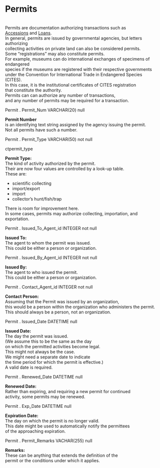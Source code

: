 # Permits 

<div class="entry-content">

[]()\
Permits are documentation authorizing transactions such as\
[Accessions](accession) and [Loans](loan).\
In general, permits are issued by governmental agencies, but letters
authorizing\
collecting activities on private land can also be considered permits.\
Some “registrations” may also constitute permits.\
For example, museums can do international exchanges of specimens of
endangered\
species if the museums are registered with their respective governments\
under the Convention for International Trade in Endangered Species
(CITES).\
In this case, it is the institutional certificates of CITES
registration\
that constitute the authority.\
Permits can can authorize any number of transactions,\
and any number of permits may be required for a transaction.

<div class="fldDef">

Permit . Permit\_Num
VARCHAR(20) null

</div>

**[]()Permit Number**\
is an identifying text string assigned by the agency issuing the
permit.\
Not all permits have such a number.

<div class="fldDef">

Permit . Permit\_Type
VARCHAR(50) not null

ctpermit\_type

</div>

**[]()Permit Type:**\
The kind of activity authorized by the permit.\
Their are now four values are controlled by a look-up table.\
These are:

-   scientific collecting
-   import/export
-   import
-   collector’s hunt/fish/trap

There is room for improvement here.\
In some cases, permits may authorize collecting, importation, and
exportation.

<div class="fldDef">

Permit . Issued\_To\_Agent\_id
INTEGER not null

</div>

**[]()Issued To:**\
The agent to whom the permit was issued.\
This could be either a person or organization.

<div class="fldDef">

Permit . Issued\_By\_Agent\_id
INTEGER not null

</div>

**[]()Issued By:**\
The agent to who issued the permit.\
This could be either a person or organization.

<div class="fldDef">

Permit . Contact\_Agent\_id
INTEGER not null

</div>

**[]()Contact Person:**\
Assuming that the Permit was issued by an organization,\
this would be a person within the organization who administers the
permit.\
This should always be a person, not an organization.

<div class="fldDef">

Permit . Issued\_Date
DATETIME null

</div>

**[]()Issued Date:**\
The day the permit was issued.\
(We assume this to be the same as the day\
on which the permitted activities become legal.\
This might not always be the case.\
We might need a separate date to indicate\
the time period for which the permit is effective.)\
A valid date is required.

<div class="fldDef">

Permit . Renewed\_Date
DATETIME null

</div>

**[]()Renewed Date:**\
Rather than expiring, and requiring a new permit for continued\
activity, some permits may be renewed.

<div class="fldDef">

Permit . Exp\_Date
DATETIME null

</div>

**[]()Expiration Date:**\
The day on which the permit is no longer valid.\
This date might be used to automatically notify the permittees\
of the approaching expiration.

<div class="fldDef">

Permit . Permit\_Remarks
VACHAR(255) null

</div>

**[]()Remarks:**\
These can be anything that extends the definition of the\
permit or the conditions under which it applies.
